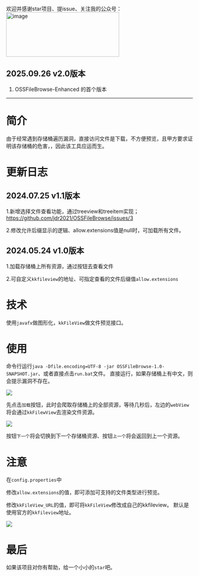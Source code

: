欢迎并感谢star项目、提issue、关注我的公众号：
<img width="305" height="120" alt="image" src="https://github.com/user-attachments/assets/56c4d35e-317d-4d2d-8ac5-918e2ebfe03c" />


## 2025.09.26 v2.0版本

1. OSSFileBrowse-Enhanced 的首个版本



---------------------------------------------------------------------------------------------------------------


# 简介

由于经常遇到存储桶遍历漏洞，直接访问文件是下载，不方便预览，且甲方要求证明该存储桶的危害，，因此该工具应运而生。

# 更新日志

## 2024.07.25 v1.1版本

1.新增选择文件查看功能，通过treeview和treeitem实现；
<https://github.com/jdr2021/OSSFileBrowse/issues/3>

2.修改允许后缀显示的逻辑、allow.extensions值是null时，可加载所有文件。

## 2024.05.24 v1.0版本
1.加载存储桶上所有资源，通过按钮去查看文件

2.可自定义`kkfileview`的地址、可指定查看的文件后缀值`allow.extensions`

# 技术
使用`javafx`做图形化，`kkFileView`做文件预览接口。

# 使用
命令行运行`java -Dfile.encoding=UTF-8 -jar OSSFileBrowse-1.0-SNAPSHOT.jar`、或者直接点击`run.bat`文件。
直接运行，如果存储桶上有中文，则会提示漏洞不存在。

<img src="./images/1.png">

先点击`加载`按钮，此时会爬取存储桶上的全部资源，等待几秒后，左边的`webView`将会通过`kkFilewView`去渲染文件资源。

<img src="./images/2.png">

按钮`下一个`将会切换到下一个存储桶资源、按钮`上一个`将会返回到上一个资源。


# 注意
在`config.properties`中

修改`allow.extensions`的值，即可添加可支持的文件类型进行预览。

修改`kkFileView_URL`的值，即可将`kkFileView`修改成自己的kkfileview。
默认是使用官方的`kkfileview`地址。

<img src="images/3.png">


# 最后

如果该项目对你有帮助，给一个小小的`star`吧。
